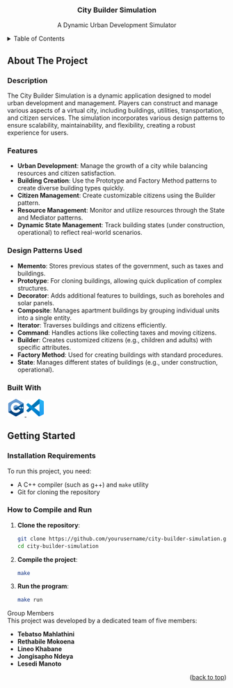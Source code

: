 <a id="readme-top"></a>

<!-- PROJECT LOGO -->
<br />
<div align="center">

  <h3 align="center">City Builder Simulation</h3>

  <p align="center">
    A Dynamic Urban Development Simulator
  </p>
</div>

<!-- TABLE OF CONTENTS -->
<details>
  <summary>Table of Contents</summary>
  <ol>
    <li>
      <a href="#about-the-project">About The Project</a>
      <ul>
        <li><a href="#description">Description</a></li>
        <li><a href="#features">Features</a></li>
        <li><a href="#design-patterns-used">Design Patterns Used</a></li>
        <li><a href="#built-with">Built With</a></li>
      </ul>
    </li>
    <li>
      <a href="#getting-started">Getting Started</a>
      <ul>
        <li><a href="#installation-requirements">Installation Requirements</a></li>
        <li><a href="#compilation-and-running">How to Compile and Run</a></li>
      </ul>
    </li>
    <li><a href="#group-members">Group Members</a></li>
  </ol>
</details>

<!-- ABOUT THE PROJECT -->
## About The Project

### Description
The City Builder Simulation is a dynamic application designed to model urban development and management. Players can construct and manage various aspects of a virtual city, including buildings, utilities, transportation, and citizen services. The simulation incorporates various design patterns to ensure scalability, maintainability, and flexibility, creating a robust experience for users.

### Features
- **Urban Development**: Manage the growth of a city while balancing resources and citizen satisfaction.
- **Building Creation**: Use the Prototype and Factory Method patterns to create diverse building types quickly.
- **Citizen Management**: Create customizable citizens using the Builder pattern.
- **Resource Management**: Monitor and utilize resources through the State and Mediator patterns.
- **Dynamic State Management**: Track building states (under construction, operational) to reflect real-world scenarios.

### Design Patterns Used
- **Memento**: Stores previous states of the government, such as taxes and buildings.
- **Prototype**: For cloning buildings, allowing quick duplication of complex structures.
- **Decorator**: Adds additional features to buildings, such as boreholes and solar panels.
- **Composite**: Manages apartment buildings by grouping individual units into a single entity.
- **Iterator**: Traverses buildings and citizens efficiently.
- **Command**: Handles actions like collecting taxes and moving citizens.
- **Builder**: Creates customized citizens (e.g., children and adults) with specific attributes.
- **Factory Method**: Used for creating buildings with standard procedures.
- **State**: Manages different states of buildings (e.g., under construction, operational).



### Built With
<p align="left">
  <a href="https://www.w3schools.com/cpp/" target="_blank" rel="noreferrer">
    <img src="https://raw.githubusercontent.com/devicons/devicon/master/icons/cplusplus/cplusplus-original.svg" alt="cplusplus" width="40" height="40"/>
  </a>
  <a href="https://code.visualstudio.com/" target="_blank" rel="noreferrer">
    <img src="https://raw.githubusercontent.com/devicons/devicon/master/icons/vscode/vscode-original.svg" alt="Visual Studio Code" width="40" height="40"/>
  </a>
</p>


<!-- GETTING STARTED -->
## Getting Started

### Installation Requirements
To run this project, you need:
- A C++ compiler (such as g++) and `make` utility
- Git for cloning the repository

### How to Compile and Run
1. **Clone the repository**:
   ```sh
   git clone https://github.com/yourusername/city-builder-simulation.git
   cd city-builder-simulation

2. **Compile the project**:
   ```sh
   make

3. **Run the program**:
   ```sh
   make run


Group Members
</br>
This project was developed by a dedicated team of five members:

- **Tebatso Mahlathini**
- **Rethabile Mokoena**
- **Lineo Khabane**
- **Jongisapho Ndeya**
- **Lesedi Manoto**

<p align="right">(<a href="#readme-top">back to top</a>)</p>
